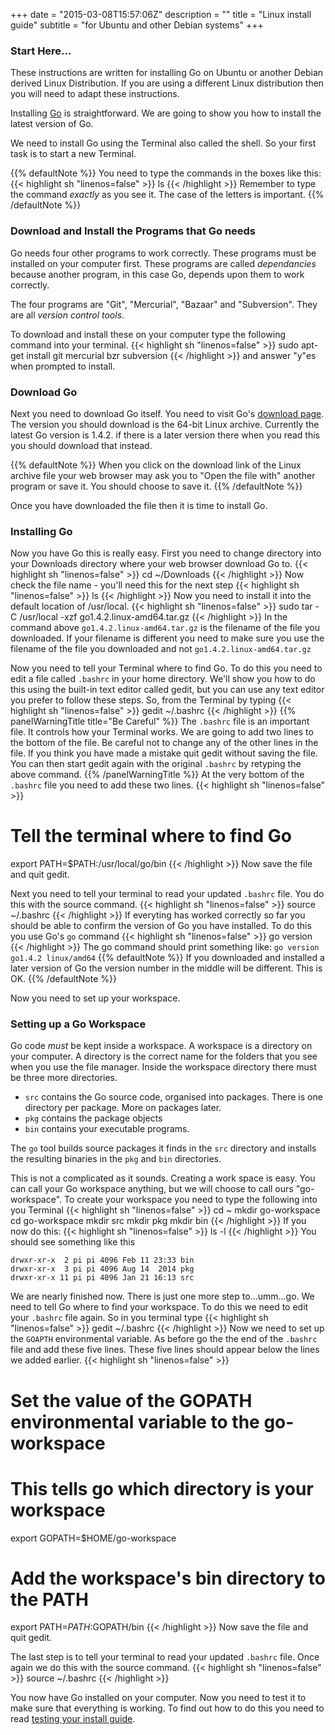 +++
date = "2015-03-08T15:57:06Z"
description = ""
title = "Linux install guide"
subtitle = "for Ubuntu and other Debian systems"
+++
### Start Here...
These instructions are written for installing Go on Ubuntu or another
Debian derived Linux Distribution. If you are using a different Linux distribution
then you will need to adapt these instructions.

Installing [Go](http://golang.org) is straightforward. We are going to show you how
to install the latest version of Go.

We need to install Go using the Terminal also called the shell.
So your first task is to start a new Terminal.

{{% defaultNote %}}
You need to type the commands in the boxes like this:
{{< highlight  sh "linenos=false" >}}
ls
{{< /highlight >}}
Remember to type the command _exactly_ as you see it. The case of
the letters is important.
{{% /defaultNote %}}

### Download and Install the Programs that Go needs

Go needs four other programs to work correctly. These programs must be installed
on your computer first. These programs are called _dependancies_ because another
program, in this case Go, depends upon them to work correctly.

The four programs are "Git", "Mercurial", "Bazaar" and "Subversion". They are all
_version control tools_.

To download and install these on your computer type the following command
into your terminal.
{{< highlight  sh "linenos=false" >}}
sudo apt-get install git mercurial bzr subversion
{{< /highlight >}}
and answer "y"es when prompted to install.

### Download Go

Next you need to download Go itself. You need to visit Go's [download page](https://golang.org/dl/).
The version you should download is the 64-bit Linux archive.
Currently the latest Go version is 1.4.2. if there is a later version there when
you read this you should download that instead.

{{% defaultNote %}}
When you click on the download link of the Linux archive file your web browser
may ask you to "Open the file with" another program or save it. You should choose
to save it.
{{% /defaultNote %}}

Once you have downloaded the file then it is time to install Go.

### Installing Go

Now you have Go this is really easy.
First you need to change directory into your Downloads directory where your
web browser download Go to.
{{< highlight  sh "linenos=false" >}}
cd ~/Downloads
{{< /highlight >}}
Now check the file name - you'll need this for the next step
{{< highlight  sh "linenos=false" >}}
ls
{{< /highlight >}}
Now you need to install it into the default location of /usr/local.
{{< highlight  sh "linenos=false" >}}
sudo tar -C /usr/local -xzf go1.4.2.linux-amd64.tar.gz
{{< /highlight >}}
In the command above `go1.4.2.linux-amd64.tar.gz` is the filename of the
file you downloaded. If your filename is different you need to make sure you use
the filename of the file you downloaded and not `go1.4.2.linux-amd64.tar.gz`

Now you need to tell your Terminal where to find Go. To do this you need to edit
a file called `.bashrc` in your home directory. We'll show you how to do this using the 
built-in text editor called gedit, but you can use any text editor you prefer to follow
these steps. So, from the Terminal
by typing
{{< highlight  sh "linenos=false" >}}
gedit ~/.bashrc
{{< /highlight >}}
{{% panelWarningTitle title="Be Careful" %}}
The `.bashrc` file is an important file. It controls how your Terminal works.
We are going to add two lines to the bottom of the file. Be careful not to
change any of the other lines in the file. If you think you have made a mistake
quit gedit without saving the file. You can then start gedit again with the
original `.bashrc` by retyping the above command.
{{% /panelWarningTitle %}}
At the very bottom of the `.bashrc` file you need to add these two lines.
{{< highlight  sh "linenos=false" >}}
# Tell the terminal where to find Go
export PATH=$PATH:/usr/local/go/bin
{{< /highlight >}}
Now save the file and quit gedit.

Next you need to tell your terminal to read your updated `.bashrc` file. You do
this with the source command.
{{< highlight  sh "linenos=false" >}}
source ~/.bashrc
{{< /highlight >}}
If everyting has worked correctly so far you should be able to confirm the
version of Go you have installed. To do this you use Go's `go` command
{{< highlight  sh "linenos=false" >}}
go version
{{< /highlight >}}
The go command should print something like:
`go version go1.4.2 linux/amd64`
{{% defaultNote %}}
If you downloaded and installed a later version of Go the version number in
the middle will be different. This is OK.
{{% /defaultNote %}}

Now you need to set up your workspace.

### Setting up a Go Workspace

Go code _must_ be kept inside a workspace. A workspace is a directory
on your computer. A directory is the correct name for the folders that you see
when you use the file manager. Inside the workspace directory there must be
three more directories.

* `src` contains the Go source code, organised into packages. There is one
directory per package. More on packages later.
* `pkg` contains the package objects
* `bin` contains your executable programs.

The `go` tool builds source packages it finds in the `src` directory and
installs the resulting binaries in the `pkg` and `bin` directories.

This is not a complicated as it sounds. Creating a work space is easy. You can
call your Go workspace anything, but we will choose to call ours "go-workspace".
To create your workspace you need to type the following into you Terminal
{{< highlight  sh "linenos=false" >}}
cd ~
mkdir go-workspace
cd go-workspace
mkdir src
mkdir pkg
mkdir bin
{{< /highlight >}}
If you now do this:
{{< highlight  sh "linenos=false" >}}
ls -l
{{< /highlight >}}
You should see something like this
````
drwxr-xr-x  2 pi pi 4096 Feb 11 23:33 bin
drwxr-xr-x  3 pi pi 4096 Aug 14  2014 pkg
drwxr-xr-x 11 pi pi 4096 Jan 21 16:13 src
````
We are nearly finished now. There is just one more step to...umm...go. We need to tell
Go where to find your workspace. To do this we need to edit your `.bashrc` file
again. So in you terminal type
{{< highlight  sh "linenos=false" >}}
gedit ~/.bashrc
{{< /highlight >}}
Now we need to set up the `GOAPTH` environmental variable. As before go the the
end of the `.bashrc` file and add these five lines. These five lines should
appear below the lines we added earlier.
{{< highlight  sh "linenos=false" >}}
# Set the value of the GOPATH environmental variable to the go-workspace
# This tells go which directory is your workspace
export GOPATH=$HOME/go-workspace
# Add the workspace's bin directory to the PATH
export PATH=$PATH:$GOPATH/bin
{{< /highlight >}}
Now save the file and quit gedit.

The last step is to tell your terminal to read your updated `.bashrc` file. Once
again we do this with the source command.
{{< highlight  sh "linenos=false" >}}
source ~/.bashrc
{{< /highlight >}}

You now have Go installed on your computer. Now you need to test it to make
sure that everything is working. To find out how to do this you need to
read [testing your install guide](/install/testing-the-install/).
